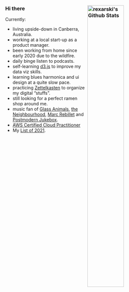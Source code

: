 ### Hi there <img align="right" alt="rexarski's Github Stats" width="48%" src="https://github-readme-stats.vercel.app/api?username=rexarski&show_icons=true&theme=tokyonight" />

Currently:

- living upside-down in Canberra, Australia.
- working at a local start-up as a product manager.
- been working from home since early 2020 due to the wildfire.
- daily binge listen to podcasts.
- self-learning [d3.js](https://d3js.org/) to improve my data viz skills.
- learning blues harmonica and ui design at a quite slow pace.
- practicing [Zettelkasten](https://en.wikipedia.org/wiki/Zettelkasten) to organize my digital “stuffs”.
- still looking for a perfect ramen shop around me.
- music fan of [Glass Animals](https://www.youtube.com/channel/UCJTs-KheOMNstaGrDL4K55Q), [the Neighbourhood](https://thenbhd.com/), [Marc Rebillet](https://www.youtube.com/channel/UCXgxNzAgZ1GExhTW4X1mUrg) and [Postmodern Jukebox](https://www.youtube.com/channel/UCORIeT1hk6tYBuntEXsguLg).
- [AWS Certified Cloud Practitioner](https://www.youracclaim.com/badges/02bde1d0-0a61-4ad3-a268-a73138b37855/public_url)
- My [List of 2021](https://www.notion.so/rqiu/4550aa0bf3894353b9816af5084b48fd?v=aee2730e660b42e486cacc7b42e11ed6).
